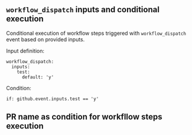 ## `workflow_dispatch` inputs and conditional execution

Conditional execution of workflow steps triggered with `workflow_dispatch` event based on provided inputs.

Input definition:
```
workflow_dispatch:
  inputs:
    test:
      default: 'y'
```

Condition:
```
if: github.event.inputs.test == 'y'
```

## PR name as condition for workfllow steps execution
